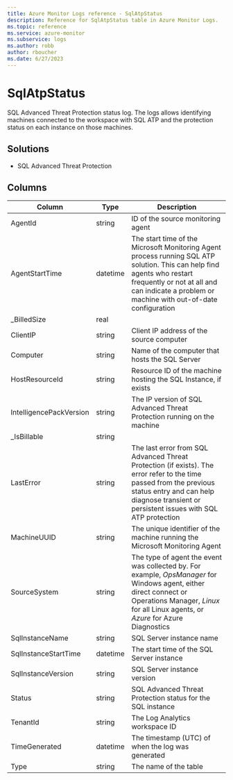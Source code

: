 ```yaml
---
title: Azure Monitor Logs reference - SqlAtpStatus
description: Reference for SqlAtpStatus table in Azure Monitor Logs.
ms.topic: reference
ms.service: azure-monitor
ms.subservice: logs
ms.author: robb
author: rboucher
ms.date: 6/27/2023
---
```


# SqlAtpStatus

 SQL Advanced Threat Protection status log. The logs allows identifying machines connected to the workspace with SQL ATP and the protection status on each instance on those machines.

## Solutions

- SQL Advanced Threat Protection




## Columns

| Column | Type | Description |
| --- | --- | --- |
| AgentId | string | ID of the source monitoring agent |
| AgentStartTime | datetime | The start time of the Microsoft Monitoring Agent process running SQL ATP solution. This can help find agents who restart frequently or not at all and can indicate a problem or machine with out-of-date configuration |
| _BilledSize | real |  |
| ClientIP | string | Client IP address of the source computer |
| Computer | string | Name of the computer that hosts the SQL Server |
| HostResourceId | string | Resource ID of the machine hosting the SQL Instance, if exists |
| IntelligencePackVersion | string | The IP version of SQL Advanced Threat Protection running on the machine |
| _IsBillable | string |  |
| LastError | string | The last error from SQL Advanced Threat Protection (if exists). The error refer to the time passed from the previous status entry and can help diagnose transient or persistent issues with SQL ATP protection |
| MachineUUID | string | The unique identifier of the machine running the Microsoft Monitoring Agent |
| SourceSystem | string | The type of agent the event was collected by. For example, *OpsManager* for Windows agent, either direct connect or Operations Manager, *Linux* for all Linux agents, or *Azure* for Azure Diagnostics |
| SqlInstanceName | string | SQL Server instance name |
| SqlInstanceStartTime | datetime | The start time of the SQL Server instance |
| SqlInstanceVersion | string | SQL Server instance version |
| Status | string | SQL Advanced Threat Protection status for the SQL instance |
| TenantId | string | The Log Analytics workspace ID |
| TimeGenerated | datetime | The timestamp (UTC) of when the log was generated |
| Type | string | The name of the table |
